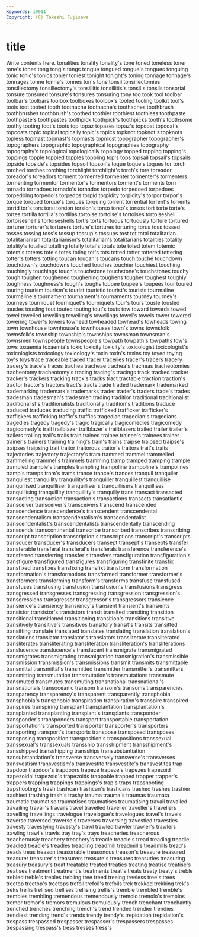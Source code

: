 ```yaml
---
Keywords: 19911 
Copyright: (C) Takeshi Fujisawa
---
```


# title

Write contents here.
tonalities tonality tonality's tone toned toneless toner
tone's tones tong tong's tongs tongue tongued tongue's tongues tonguing
tonic tonic's tonics tonier toniest tonight tonight's toning tonnage tonnage's
tonnages tonne tonne's tonnes ton's tons tonsil tonsillectomies tonsillectomy tonsillectomy's
tonsillitis tonsillitis's tonsil's tonsils tonsorial tonsure tonsured tonsure's tonsures tonsuring
tony too took tool toolbar toolbar's toolbars toolbox toolboxes toolbox's
tooled tooling toolkit tool's tools toot tooted tooth toothache toothache's
toothaches toothbrush toothbrushes toothbrush's toothed toothier toothiest toothless toothpaste toothpaste's
toothpastes toothpick toothpick's toothpicks tooth's toothsome toothy tooting toot's toots
top topaz topazes topaz's topcoat topcoat's topcoats topic topical topically
topic's topics topknot topknot's topknots topless topmast topmast's topmasts topmost
topographer topographer's topographers topographic topographical topographies topography topography's topological topologically
topology topped topping topping's toppings topple toppled topples toppling top's
tops topsail topsail's topsails topside topside's topsides topsoil topsoil's toque
toque's toques tor torch torched torches torching torchlight torchlight's torch's
tore toreador toreador's toreadors torment tormented tormenter tormenter's tormenters tormenting
tormentor tormentor's tormentors torment's torments torn tornado tornadoes tornado's tornados
torpedo torpedoed torpedoes torpedoing torpedo's torpedos torpid torpidity torpidity's torpor
torpor's torque torqued torque's torques torquing torrent torrential torrent's torrents
torrid tor's tors torsi torsion torsion's torso torso's torsos tort
torte torte's tortes tortilla tortilla's tortillas tortoise tortoise's tortoises tortoiseshell
tortoiseshell's tortoiseshells tort's torts tortuous tortuously torture tortured torturer torturer's
torturers torture's tortures torturing torus toss tossed tosses tossing toss's
tossup tossup's tossups tost tot total totalitarian totalitarianism totalitarianism's totalitarian's
totalitarians totalities totality totality's totalled totalling totally total's totals tote
toted totem totemic totem's totems tote's totes toting tot's tots
totted totter tottered tottering totter's totters totting toucan toucan's toucans
touch touché touchdown touchdown's touchdowns touched touches touchier touchiest touching
touchingly touchings touch's touchstone touchstone's touchstones touchy tough toughen toughened
toughening toughens tougher toughest toughly toughness toughness's tough's toughs toupee
toupee's toupees tour toured touring tourism tourism's tourist touristic tourist's
tourists tourmaline tourmaline's tournament tournament's tournaments tourney tourney's tourneys tourniquet
tourniquet's tourniquets tour's tours tousle tousled tousles tousling tout touted
touting tout's touts tow toward towards towed towel towelled towelling
towelling's towellings towel's towels tower towered towering tower's towers towhead
towheaded towhead's towheads towing town townhouse townhouse's townhouses town's towns
townsfolk townsfolk's township township's townships townsman townsman's townsmen townspeople townspeople's
towpath towpath's towpaths tow's tows toxaemia toxaemia's toxic toxicity toxicity's
toxicologist toxicologist's toxicologists toxicology toxicology's toxin toxin's toxins toy toyed
toying toy's toys trace traceable traced tracer traceries tracer's tracers
tracery tracery's trace's traces trachea tracheae trachea's tracheas tracheotomies tracheotomy
tracheotomy's tracing tracing's tracings track tracked tracker tracker's trackers tracking
track's tracks tract tractable traction traction's tractor tractor's tractors tract's
tracts trade traded trademark trademarked trademarking trademark's trademarks trader trader's
traders trade's trades tradesman tradesman's tradesmen trading tradition traditional traditionalist
traditionalist's traditionalists traditionally tradition's traditions traduce traduced traduces traducing traffic
trafficked trafficker trafficker's traffickers trafficking traffic's traffics tragedian tragedian's tragedians
tragedies tragedy tragedy's tragic tragically tragicomedies tragicomedy tragicomedy's trail trailblazer
trailblazer's trailblazers trailed trailer trailer's trailers trailing trail's trails train
trained trainee trainee's trainees trainer trainer's trainers training training's train's
trains traipse traipsed traipse's traipses traipsing trait traitor traitorous traitor's
traitors trait's traits trajectories trajectory trajectory's tram trammed trammel trammelled
trammelling trammel's trammels tramming tramp tramped tramping trample trampled trample's
tramples trampling trampoline trampoline's trampolines tramp's tramps tram's trams trance
trance's trances tranquil tranquiler tranquilest tranquility tranquility's tranquiller tranquillest tranquillise
tranquillised tranquilliser tranquilliser's tranquillisers tranquillises tranquillising tranquillity tranquillity's tranquilly trans
transact transacted transacting transaction transaction's transactions transacts transatlantic transceiver transceiver's
transceivers transcend transcended transcendence transcendence's transcendent transcendental transcendentalism transcendentalism's transcendentalist
transcendentalist's transcendentalists transcendentally transcending transcends transcontinental transcribe transcribed transcribes transcribing
transcript transcription transcription's transcriptions transcript's transcripts transducer transducer's transducers transept
transept's transepts transfer transferable transferal transferal's transferals transference transference's transferred
transferring transfer's transfers transfiguration transfiguration's transfigure transfigured transfigures transfiguring transfinite
transfix transfixed transfixes transfixing transfixt transform transformation transformation's transformations transformed
transformer transformer's transformers transforming transform's transforms transfuse transfused transfuses transfusing
transfusion transfusion's transfusions transgress transgressed transgresses transgressing transgression transgression's transgressions
transgressor transgressor's transgressors transience transience's transiency transiency's transient transient's transients
transistor transistor's transistors transit transited transiting transition transitional transitioned transitioning
transition's transitions transitive transitively transitive's transitives transitory transit's transits transitted
transitting translate translated translates translating translation translation's translations translator translator's
translators transliterate transliterated transliterates transliterating transliteration transliteration's transliterations translucence translucence's
translucent transmigrate transmigrated transmigrates transmigrating transmigration transmigration's transmissible transmission transmission's
transmissions transmit transmits transmittable transmittal transmittal's transmitted transmitter transmitter's transmitters
transmitting transmutation transmutation's transmutations transmute transmuted transmutes transmuting transnational transnational's
transnationals transoceanic transom transom's transoms transparencies transparency transparency's transparent transparently
transphobia transphobia's transphobic transpiration transpiration's transpire transpired transpires transpiring transplant
transplantation transplantation's transplanted transplanting transplant's transplants transponder transponder's transponders transport
transportable transportation transportation's transported transporter transporter's transporters transporting transport's transports
transpose transposed transposes transposing transposition transposition's transpositions transsexual transsexual's transsexuals
transship transshipment transshipment's transshipped transshipping transships transubstantiation transubstantiation's transverse transversely
transverse's transverses transvestism transvestism's transvestite transvestite's transvestites trap trapdoor trapdoor's
trapdoors trapeze trapeze's trapezes trapezoid trapezoidal trapezoid's trapezoids trappable trapped
trapper trapper's trappers trapping trappings trappings's trap's traps trapshooting trapshooting's
trash trashcan trashcan's trashcans trashed trashes trashier trashiest trashing trash's
trashy trauma trauma's traumas traumata traumatic traumatise traumatised traumatises traumatising
travail travailed travailing travail's travails travel travelled traveller traveller's travellers
travelling travellings travelogue travelogue's travelogues travel's travels traverse traversed traverse's
traverses traversing travestied travesties travesty travestying travesty's trawl trawled trawler
trawler's trawlers trawling trawl's trawls tray tray's trays treacheries treacherous
treacherously treachery treachery's treacle treacle's tread treading treadle treadled treadle's
treadles treadling treadmill treadmill's treadmills tread's treads treas treason treasonable
treasonous treason's treasure treasured treasurer treasurer's treasurers treasure's treasures treasuries
treasuring treasury treasury's treat treatable treated treaties treating treatise treatise's
treatises treatment treatment's treatments treat's treats treaty treaty's treble trebled
treble's trebles trebling tree treed treeing treeless tree's trees treetop
treetop's treetops trefoil trefoil's trefoils trek trekked trekking trek's treks
trellis trellised trellises trellising trellis's tremble trembled tremble's trembles trembling
tremendous tremendously tremolo tremolo's tremolos tremor tremor's tremors tremulous tremulously
trench trenchant trenchantly trenched trenches trenching trench's trend trended trendier
trendies trendiest trending trend's trends trendy trendy's trepidation trepidation's trespass
trespassed trespasser trespasser's trespassers trespasses trespassing trespass's tress tresses tress's
